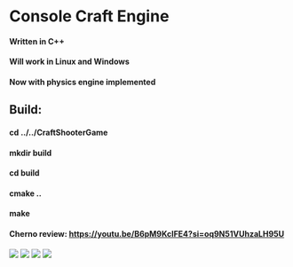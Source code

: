 # Console Craft Engine
#### Written in C++
#### Will work in Linux and Windows
#### Now with physics engine implemented

## Build:
#### cd ../../CraftShooterGame
#### mkdir build
#### cd build
#### cmake ..
#### make
#### Cherno review: https://youtu.be/B6pM9KcIFE4?si=oq9N51VUhzaLH95U
![](https://i.imgur.com/BLq1ezI.gif)
![](https://i.imgur.com/9d8UEKM.gif)
![](https://i.imgur.com/CzWwIyO.gif)
![](https://i.imgur.com/IBZJttl.gif)
